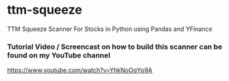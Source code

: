 # ttm-squeeze
TTM Squeeze Scanner For Stocks in Python using Pandas and YFinance

### Tutorial Video / Screencast on how to build this scanner can be found on my YouTube channel

https://www.youtube.com/watch?v=YhkNoOqYp9A

